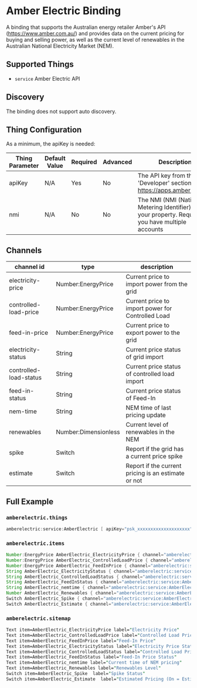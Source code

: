 # Amber Electric Binding

A binding that supports the Australian energy retailer Amber's API (<https://www.amber.com.au/>) and provides data on the current pricing for buying and selling power, as well as the current level of renewables in the Australian National Electricity Market (NEM).

## Supported Things

- `service` Amber Electric API

## Discovery

The binding does not support auto discovery.

## Thing Configuration

As a minimum, the apiKey is needed:

| Thing Parameter | Default Value | Required | Advanced | Description                                                                                           |
|-----------------|---------------|----------|----------|-------------------------------------------------------------------------------------------------------|
| apiKey          | N/A           | Yes      | No       | The API key from the 'Developer' section of <https://apps.amber.com.au>                               |
| nmi             | N/A           | No       | No       | The NMI (NMI (National Metering Identifier) for your property. Required if you have multiple accounts |

## Channels

| channel id             | type                 | description                                          |
|------------------------|----------------------|------------------------------------------------------|
| electricity-price      | Number:EnergyPrice   | Current price to import power from the grid          |
| controlled-load-price  | Number:EnergyPrice   | Current price to import power for Controlled Load    |
| feed-in-price          | Number:EnergyPrice   | Current price to export power to the grid            |
| electricity-status     | String               | Current price status of grid import                  |
| controlled-load-status | String               | Current price status of controlled load import       |
| feed-in-status         | String               | Current price status of Feed-In                      |
| nem-time               | String               | NEM time of last pricing update                      |
| renewables             | Number:Dimensionless | Current level of renewables in the NEM               |
| spike                  | Switch               | Report if the grid has a current price spike         |
| estimate               | Switch               | Report if the current pricing is an estimate or not  |

## Full Example

### `amberelectric.things`

```java
amberelectric:service:AmberElectric [ apiKey="psk_xxxxxxxxxxxxxxxxxxxx" ]
```

### `amberelectric.items`

```java
Number:EnergyPrice AmberElectric_ElectricityPrice { channel="amberelectric:service:AmberElectric:electricity-price" }
Number:EnergyPrice AmberElectric_ControlledLoadPrice { channel="amberelectric:service:AmberElectric:controlled-load-price" }
Number:EnergyPrice AmberElectric_FeedInPrice { channel="amberelectric:service:AmberElectric:feed-in-price" }
String AmberElectric_ElectricityStatus { channel="amberelectric:service:AmberElectric:electricity-status" }
String AmberElectric_ControlledLoadStatus { channel="amberelectric:service:AmberElectric:controlled-load-status" }
String AmberElectric_FeedInStatus { channel="amberelectric:service:AmberElectric:feed-in-status" }
String AmberElectric_nemtime { channel="amberelectric:service:AmberElectric:nem-time" }
Number AmberElectric_Renewables { channel="amberelectric:service:AmberElectric:renewables" }
Switch AmberElectric_Spike { channel="amberelectric:service:AmberElectric:spike" }
Switch AmberElectric_Estimate { channel="amberelectric:service:AmberElectric:estimate" }
```

### `amberelectric.sitemap`

```perl
Text item=AmberElectric_ElectricityPrice label="Electricity Price"
Text item=AmberElectric_ControlledLoadPrice label="Controlled Load Price"
Text item=AmberElectric_FeedInPrice label="Feed-In Price"
Text item=AmberElectric_ElectricityStatus label="Electricity Price Status"
Text item=AmberElectric_ControlledLoadStatus label="Controlled Load Price Status"
Text item=AmberElectric_FeedInStatus label="Feed-In Price Status"
Text item=AmberElectric_nemtime label="Current time of NEM pricing"
Text item=AmberElectric_Renewables label="Renewables Level"
Switch item=AmberElectric_Spike  label="Spike Status"
Switch item=AmberElectric_Estimate  label="Estimated Pricing (On = Estimate, Off = final pricing"
```
